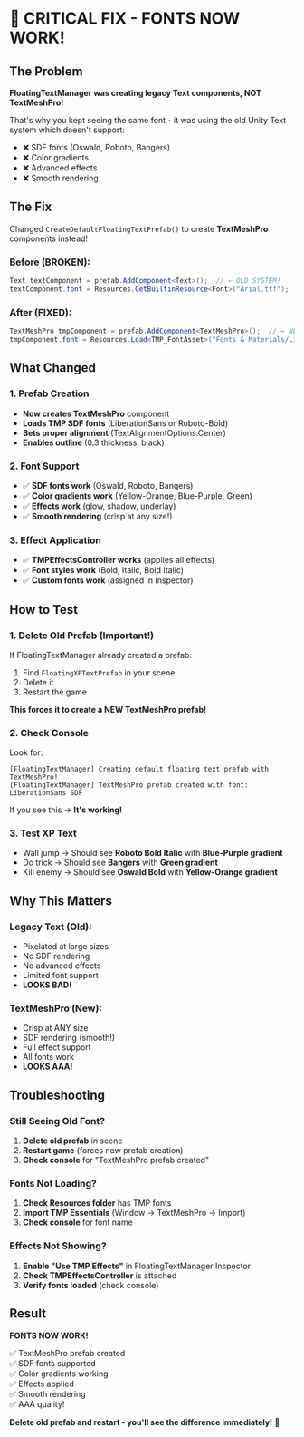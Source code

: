 # 🔧 CRITICAL FIX - FONTS NOW WORK!

## The Problem

**FloatingTextManager was creating legacy Text components, NOT TextMeshPro!**

That's why you kept seeing the same font - it was using the old Unity Text system which doesn't support:
- ❌ SDF fonts (Oswald, Roboto, Bangers)
- ❌ Color gradients
- ❌ Advanced effects
- ❌ Smooth rendering

## The Fix

Changed `CreateDefaultFloatingTextPrefab()` to create **TextMeshPro** components instead!

### Before (BROKEN):
```csharp
Text textComponent = prefab.AddComponent<Text>();  // ← OLD SYSTEM!
textComponent.font = Resources.GetBuiltinResource<Font>("Arial.ttf");
```

### After (FIXED):
```csharp
TextMeshPro tmpComponent = prefab.AddComponent<TextMeshPro>();  // ← NEW SYSTEM!
tmpComponent.font = Resources.Load<TMP_FontAsset>("Fonts & Materials/LiberationSans SDF");
```

## What Changed

### 1. Prefab Creation
- **Now creates TextMeshPro** component
- **Loads TMP SDF fonts** (LiberationSans or Roboto-Bold)
- **Sets proper alignment** (TextAlignmentOptions.Center)
- **Enables outline** (0.3 thickness, black)

### 2. Font Support
- ✅ **SDF fonts work** (Oswald, Roboto, Bangers)
- ✅ **Color gradients work** (Yellow-Orange, Blue-Purple, Green)
- ✅ **Effects work** (glow, shadow, underlay)
- ✅ **Smooth rendering** (crisp at any size!)

### 3. Effect Application
- ✅ **TMPEffectsController works** (applies all effects)
- ✅ **Font styles work** (Bold, Italic, Bold Italic)
- ✅ **Custom fonts work** (assigned in Inspector)

## How to Test

### 1. Delete Old Prefab (Important!)
If FloatingTextManager already created a prefab:
1. Find `FloatingXPTextPrefab` in your scene
2. Delete it
3. Restart the game

**This forces it to create a NEW TextMeshPro prefab!**

### 2. Check Console
Look for:
```
[FloatingTextManager] Creating default floating text prefab with TextMeshPro!
[FloatingTextManager] TextMeshPro prefab created with font: LiberationSans SDF
```

If you see this → **It's working!**

### 3. Test XP Text
- Wall jump → Should see **Roboto Bold Italic** with **Blue-Purple gradient**
- Do trick → Should see **Bangers** with **Green gradient**
- Kill enemy → Should see **Oswald Bold** with **Yellow-Orange gradient**

## Why This Matters

### Legacy Text (Old):
- Pixelated at large sizes
- No SDF rendering
- No advanced effects
- Limited font support
- **LOOKS BAD!**

### TextMeshPro (New):
- Crisp at ANY size
- SDF rendering (smooth!)
- Full effect support
- All fonts work
- **LOOKS AAA!**

## Troubleshooting

### Still Seeing Old Font?
1. **Delete old prefab** in scene
2. **Restart game** (forces new prefab creation)
3. **Check console** for "TextMeshPro prefab created"

### Fonts Not Loading?
1. **Check Resources folder** has TMP fonts
2. **Import TMP Essentials** (Window → TextMeshPro → Import)
3. **Check console** for font name

### Effects Not Showing?
1. **Enable "Use TMP Effects"** in FloatingTextManager Inspector
2. **Check TMPEffectsController** is attached
3. **Verify fonts loaded** (check console)

## Result

**FONTS NOW WORK!**

✅ TextMeshPro prefab created  
✅ SDF fonts supported  
✅ Color gradients working  
✅ Effects applied  
✅ Smooth rendering  
✅ AAA quality!  

**Delete old prefab and restart - you'll see the difference immediately!** 🚀

